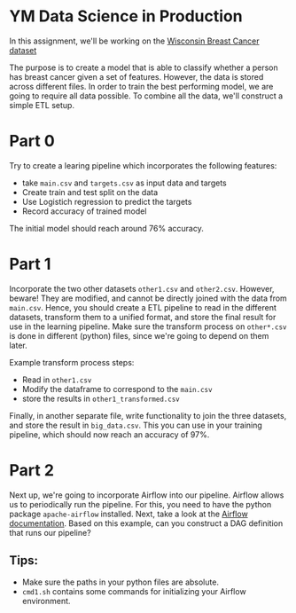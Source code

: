 # YM Data Science in Production
In this assignment, we'll be working on the [Wisconsin Breast Cancer dataset](https://archive.ics.uci.edu/ml/datasets/Breast+Cancer+Wisconsin+(Diagnostic)])

The purpose is to create a model that is able to classify whether a person has breast cancer given a set of features. However, the data is stored across different files. In order to train the best performing model, we are going to require all data possible. To combine all the data, we'll construct a simple ETL setup.


# Part 0
Try to create a learing pipeline which incorporates the following features:
- take `main.csv` and `targets.csv` as input data and targets
- Create train and test split on the data
- Use Logistich regression to predict the targets
- Record accuracy of trained model

The initial model should reach around 76% accuracy.

# Part 1
Incorporate the two other datasets `other1.csv` and `other2.csv`. However, beware! They are modified, and cannot be directly joined with the data from `main.csv`. Hence, you should create a ETL pipeline to read in the different datasets, transform them to a unified format, and store the final result for use in the learning pipeline. Make sure the transform process on `other*.csv` is done in different (python) files, since we're going to depend on them later.

Example transform process steps:
- Read in `other1.csv`
- Modify the dataframe to correspond to the `main.csv`
- store the results in `other1_transformed.csv`

Finally, in another separate file, write functionality to join the three datasets, and store the result in `big_data.csv`. This you can use in your training pipeline, which should now reach an accuracy of 97%.

# Part 2
Next up, we're going to incorporate Airflow into our pipeline. Airflow allows us to periodically run the pipeline. For this, you need to have the python package `apache-airflow` installed. Next, take a look at the [Airflow documentation](https://airflow.apache.org/docs/stable/tutorial.html). Based on this example, can you construct a DAG definition that runs our pipeline?

## Tips:
- Make sure the paths in your python files are absolute.
- `cmd1.sh` contains some commands for initializing your Airflow environment.

